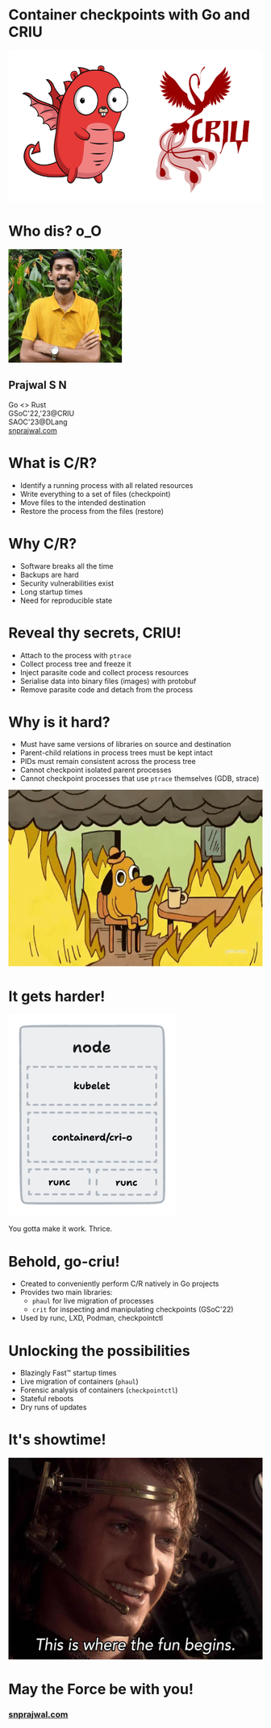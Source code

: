 [comment]: # (THEME = white)
<style>
@import url(https://fonts.googleapis.com/css?family=Nunito:400,700,400italic);
.reveal {
  font-family: 'Nunito';
  font-size: 1.5em;
}
.reveal h1, .reveal h2, .reveal h3, .reveal h4, .reveal h5 {
  font-family: 'Nunito';
  text-transform: none;
}
</style>

# Container checkpoints with Go and CRIU

<img alt="Dragon gopher with CRIU" src="assets/dragon-gopher-criu.svg" height="300px" />

[comment]: # (!!!)

# Who dis? o_O

<img alt="me" src="assets/profile.jpg" height="225px" />

## Prajwal S N

Go &lt;&gt; Rust \
GSoC'22,'23@CRIU \
SAOC'23@DLang \
[snprajwal.com](https://snprajwal.com)

[comment]: # (!!!)

# What is C/R?

- Identify a running process with all related resources
- Write everything to a set of files (checkpoint)
- Move files to the intended destination
- Restore the process from the files (restore)

[comment]: # (!!!)

# Why C/R?

- Software breaks all the time
- Backups are hard
- Security vulnerabilities exist
- Long startup times
- Need for reproducible state

[comment]: # (!!!)

# Reveal thy secrets, CRIU!

- Attach to the process with `ptrace`
- Collect process tree and freeze it
- Inject parasite code and collect process resources
- Serialise data into binary files (images) with protobuf
- Remove parasite code and detach from the process

[comment]: # (!!!)

# Why is it hard?

- Must have same versions of libraries on source and destination
- Parent-child relations in process trees must be kept intact
- PIDs must remain consistent across the process tree
- Cannot checkpoint isolated parent processes
- Cannot checkpoint processes that use `ptrace` themselves (GDB, strace)

[comment]: # (!!!)

<img alt="This is fine" src="assets/this-is-fine.gif" height="350px" />

[comment]: # (!!!)

# It gets harder!

<img alt="A typical Kubernetes node" src="assets/k8s-node.png" height="400px" />

You gotta make it work. Thrice.

[comment]: # (!!!)

# Behold, go-criu!

- Created to conveniently perform C/R natively in Go projects
- Provides two main libraries:
    - `phaul` for live migration of processes
    - `crit` for inspecting and manipulating checkpoints (GSoC'22)
- Used by runc, LXD, Podman, checkpointctl

[comment]: # (!!!)

# Unlocking the possibilities

- Blazingly Fast™ startup times
- Live migration of containers (`phaul`)
- Forensic analysis of containers (`checkpointctl`)
- Stateful reboots
- Dry runs of updates

[comment]: # (!!!)

# It's showtime!

<img alt="This is where the fun begins" src="assets/anakin.jpg" height="400px" />

[comment]: # (!!!)

# May the Force be with you!

### [snprajwal.com](https://snprajwal.com)
